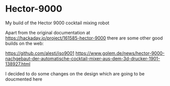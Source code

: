 # Hector-9000
My build of the Hector 9000 cocktail mixing robot

Apart from the original documentation at https://hackaday.io/project/161585-hector-9000 there are some other good builds on the web:

https://github.com/alesti/iso9001
https://www.golem.de/news/hector-9000-nachgebaut-der-automatische-cocktail-mixer-aus-dem-3d-drucker-1901-138927.html

I decided to do some changes on the design which are going to be doucmented here
